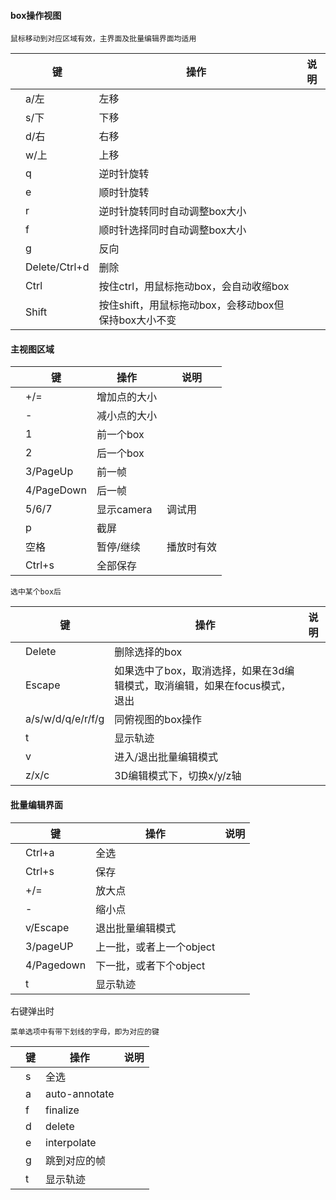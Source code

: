 #### box操作视图

    鼠标移动到对应区域有效，主界面及批量编辑界面均适用

||键|操作|说明|
|----|----|------|------|
||a/左|左移||
||s/下|下移||
||d/右|右移||
||w/上|上移||
||q|逆时针旋转||
||e|顺时针旋转||
||r|逆时针旋转同时自动调整box大小||
||f|顺时针选择同时自动调整box大小||
||g|反向||
||Delete/Ctrl+d|删除||
||Ctrl|按住ctrl，用鼠标拖动box，会自动收缩box||
||Shift|按住shift，用鼠标拖动box，会移动box但保持box大小不变||


#### 主视图区域
||键|操作|说明|
|----|----|------|------|
||+/=|增加点的大小||
||-|减小点的大小||
||1|前一个box||
||2|后一个box||
||3/PageUp|前一帧||
||4/PageDown|后一帧||
||5/6/7|显示camera|调试用|
||p|截屏||
|| 空格|暂停/继续|播放时有效|
||Ctrl+s|全部保存||


    选中某个box后
||键|操作|说明|
|----|----|------|------|
||Delete|删除选择的box||
||Escape|如果选中了box，取消选择，如果在3d编辑模式，取消编辑，如果在focus模式，退出||
||a/s/w/d/q/e/r/f/g|同俯视图的box操作||
||t|显示轨迹||
||v|进入/退出批量编辑模式||
||z/x/c| 3D编辑模式下，切换x/y/z轴||

#### 批量编辑界面


||键|操作|说明|
|----|----|------|------|
||Ctrl+a| 全选||
||Ctrl+s| 保存||
||+/= | 放大点||
||-| 缩小点||
||v/Escape|退出批量编辑模式||
||3/pageUP| 上一批，或者上一个object||
||4/Pagedown| 下一批，或者下个object||
||t|显示轨迹||

右键弹出时
    
    菜单选项中有带下划线的字母，即为对应的键

||键|操作|说明|
|----|----|------|------|
||s|全选||
||a|auto-annotate||
||f|finalize||
||d|delete||
||e|interpolate||
||g|跳到对应的帧||
||t|显示轨迹||